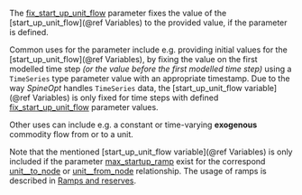 The [fix\_start\_up\_unit\_flow](@ref) parameter fixes the value of the [start\_up\_unit\_flow](@ref Variables) to the provided value, if the parameter is defined.

Common uses for the parameter include e.g. providing initial values for the [start\_up\_unit\_flow](@ref Variables),
by fixing the value on the first modelled time step *(or the value before the first modelled time step)*
using a `TimeSeries` type parameter value with an appropriate timestamp.
Due to the way *SpineOpt* handles `TimeSeries` data,
the [start\_up\_unit\_flow variable](@ref Variables) is only fixed for time steps with defined [fix\_start\_up\_unit\_flow](@ref) parameter values.

Other uses can include e.g. a constant or time-varying **exogenous** commodity flow from or to a unit.

Note that the mentioned [start\_up\_unit\_flow variable](@ref Variables) is only included if the parameter [max\_startup\_ramp](@ref) exist for the correspond [unit\_\_to\_node](@ref) or [unit\_\_from\_node](@ref) relationship. The usage of ramps is described in [Ramps and reserves](@ref).
